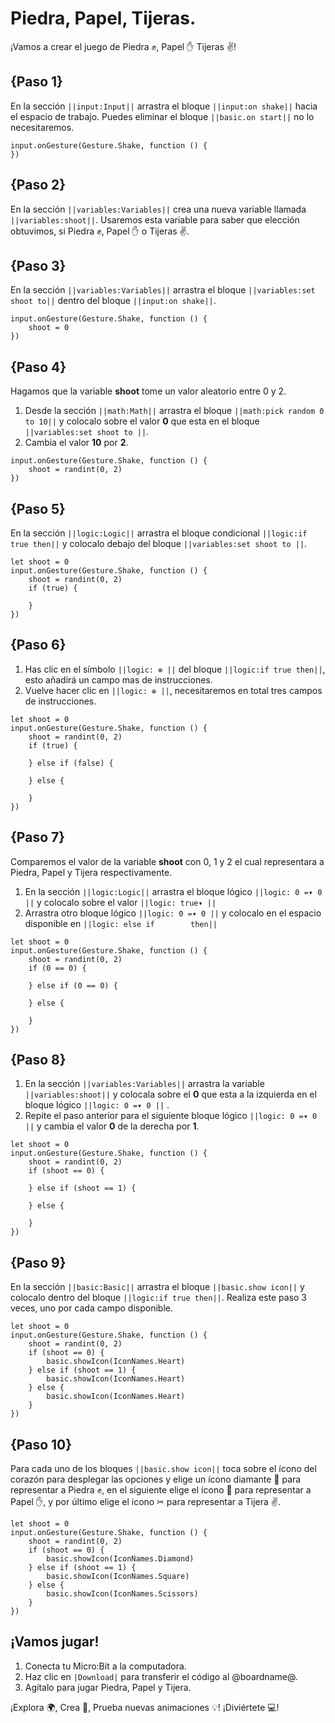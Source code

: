 # Piedra, Papel, Tijeras.

¡Vamos a crear el juego de Piedra ✊, Papel ✋ Tijeras ✌️!

## {Paso 1}

En la sección ``||input:Input||`` arrastra el bloque ``||input:on shake||`` hacia
el espacio de trabajo. Puedes eliminar el bloque ``||basic.on start||`` no lo necesitaremos.

```blocks
input.onGesture(Gesture.Shake, function () {
})
```

## {Paso 2}

En la sección ``||variables:Variables||``  crea una nueva variable llamada ``||variables:shoot||``.
Usaremos esta variable para saber que elección obtuvimos, si Piedra ✊, Papel ✋ o Tijeras ✌️. 

## {Paso 3}

En la sección ``||variables:Variables||`` arrastra el bloque ``||variables:set shoot to||``
dentro del bloque ``||input:on shake||``.

```blocks
input.onGesture(Gesture.Shake, function () {
    shoot = 0
})
```

## {Paso 4}

Hagamos que la variable **shoot** tome un valor aleatorio entre 0 y 2.

1. Desde la sección ``||math:Math||`` arrastra el bloque ``||math:pick random 0 to 10||`` y colocalo sobre el valor **0**
que esta en el bloque ``||variables:set shoot to ||``. 
2. Cambia el valor **10** por **2**. 

```blocks
input.onGesture(Gesture.Shake, function () {
    shoot = randint(0, 2)
})
```

## {Paso 5}

En la sección ``||logic:Logic||`` arrastra el bloque condicional 
``||logic:if true then||`` y colocalo debajo del bloque 
``||variables:set shoot to ||``. 

```blocks
let shoot = 0
input.onGesture(Gesture.Shake, function () {
    shoot = randint(0, 2)
    if (true) {
    	
    }
})
```

## {Paso 6}

1. Has clic en el símbolo ``||logic: ⊕ ||`` del bloque ``||logic:if true then||``, esto
añadirá un campo mas de instrucciones. 
2. Vuelve hacer clic en ``||logic: ⊕ ||``, necesitaremos en total tres campos de instrucciones.

```blocks
let shoot = 0
input.onGesture(Gesture.Shake, function () {
    shoot = randint(0, 2)
    if (true) {
    	
    } else if (false) {
    	
    } else {
    	
    }
})
```

## {Paso 7}

Comparemos el valor de la variable **shoot** con 0, 1 y 2 el cual representara a Piedra, Papel y Tijera respectivamente.

1. En la sección ``||logic:Logic||`` arrastra el bloque lógico ``||logic: 0 =▾ 0 ||`` y colocalo sobre el valor  ``||logic: true▾ ||`` 
2. Arrastra otro bloque lógico ``||logic: 0 =▾ 0 ||``  y colocalo en el espacio disponible en  ``||logic: else if        then||``

```blocks
let shoot = 0
input.onGesture(Gesture.Shake, function () {
    shoot = randint(0, 2)
    if (0 == 0) {
    	
    } else if (0 == 0) {
    	
    } else {
    	
    }
})
```

## {Paso 8}

1. En la sección ``||variables:Variables||``  arrastra la variable ``||variables:shoot||`` y colocala sobre el **0** que esta a la
izquierda en el bloque lógico  ``||logic: 0 =▾ 0 ||`` . 
2. Repite el paso anterior para el siguiente bloque  lógico ``||logic: 0 =▾ 0 ||`` y cambia el valor **0** de la derecha por **1**.

```blocks
let shoot = 0
input.onGesture(Gesture.Shake, function () {
    shoot = randint(0, 2)
    if (shoot == 0) {
    	
    } else if (shoot == 1) {
    	
    } else {
    	
    }
})
```

## {Paso 9}

En la sección ``||basic:Basic||`` arrastra el bloque ``||basic.show icon||`` y colocalo
dentro del bloque ``||logic:if true then||``. Realiza este paso 3 veces, uno por cada campo disponible.

```blocks
let shoot = 0
input.onGesture(Gesture.Shake, function () {
    shoot = randint(0, 2)
    if (shoot == 0) {
        basic.showIcon(IconNames.Heart)
    } else if (shoot == 1) {
        basic.showIcon(IconNames.Heart)
    } else {
        basic.showIcon(IconNames.Heart)
    }
})
```

## {Paso 10}

Para cada uno de los bloques ``||basic.show icon||`` toca sobre el ícono del corazón para desplegar las opciones 
y elige un ícono diamante 🔹 para representar a Piedra ✊, en el siguiente elige el ícono 🔲 para representar a Papel ✋, y por último
elige el icono ✂ para representar a Tijera ✌️.

```blocks
let shoot = 0
input.onGesture(Gesture.Shake, function () {
    shoot = randint(0, 2)
    if (shoot == 0) {
        basic.showIcon(IconNames.Diamond)
    } else if (shoot == 1) {
        basic.showIcon(IconNames.Square)
    } else {
        basic.showIcon(IconNames.Scissors)
    }
})
```

## ¡Vamos jugar!

1. Conecta tu Micro:Bit a la computadora.
2. Haz clic en ``|Download|`` para transferir el código al @boardname@.
3. Agítalo para jugar Piedra, Papel y Tijera.

¡Explora 🌍, Crea 🎨, Prueba nuevas animaciones 💡! ¡Diviértete 💻!
